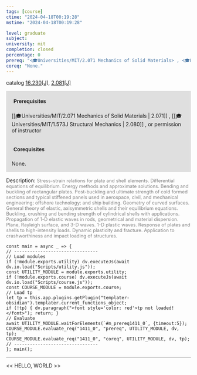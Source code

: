 ```yaml
---
tags: [course]
ctime: "2024-04-18T00:19:28"
mstime: "2024-04-18T00:19:28"

level: graduate
subject: 
university: mit
completion: closed
percentage: 0
prereq: "<🎓Universities/MIT/2.071 Mechanics of Solid Materials> , <🎓Universities/MIT/1.573J Structural Mechanics> , or permission of instructor"
coreq: "None."
---
```


catalog [16.230[J]](http://student.mit.edu/catalog/m16a.html#16.230), [2.081[J]](http://student.mit.edu/catalog/m2a.html#2.081)

<span style="display: block; padding: 15px; background-color: rgb(100, 100, 100, 0.2);"><font id="m_prereq1411_0" style="display: block; font-family: Arial, sans-serif; font-weight: bold; padding: 5px">Prerequisites</font><br><span id="prereq1411_0">[[🎓Universities/MIT/2.071 Mechanics of Solid Materials | 2.071]] , [[🎓Universities/MIT/1.573J Structural Mechanics | 2.080]] , or permission of instructor</span></span>
<span style="display: block; padding: 15px; background-color: rgb(100, 100, 100, 0.2);"><font id="m_coreq1411_0" style="display: block; font-family: Arial, sans-serif; font-weight: bold; padding: 5px">Corequisites</font><br><span id="coreq1411_0">None.</span></span>

<font style="">Description:</font>
<font style="color: grey; font-size: 0.8rem;">Stress-strain relations for plate and shell elements. Differential equations of equilibrium. Energy methods and approximate solutions. Bending and buckling of rectangular plates. Post-buckling and ultimate strength of cold formed sections and typical stiffened panels used in aerospace, civil, and mechanical engineering; offshore technology; and ship building. Geometry of curved surfaces. General theory of elastic, axisymmetric shells and their equilibrium equations. Buckling, crushing and bending strength of cylindrical shells with applications. Propagation of 1-D elastic waves in rods, geometrical and material dispersion. Plane, Rayleigh surface, and 3-D waves. 1-D plastic waves. Response of plates and shells to high-intensity loads. Dynamic plasticity and fracture. Application to crashworthiness and impact loading of structures.</font>

```dataviewjs
const main = async _ => {
// --------------------------------
// Load modules
if (!module.exports.utility) dv.executeJs(await dv.io.load("Scripts/utility.js"));
const UTILITY_MODULE = module.exports.utility;
if (!module.exports.course) dv.executeJs(await dv.io.load("Scripts/course.js"));
const COURSE_MODULE = module.exports.course;
// Load tp
let tp = this.app.plugins.getPlugin("templater-obsidian").templater.current_functions_object;
if (!tp) { dv.paragraph("<font style='color: red'>tp not loaded!</font>"); return; }
// Evaluate
await UTILITY_MODULE.waitForElements(`#m_prereq1411_0`, {timeout:5});
COURSE_MODULE.evaluate_req("1411_0", "prereq", UTILITY_MODULE, dv, tp);
COURSE_MODULE.evaluate_req("1411_0", "coreq", UTILITY_MODULE, dv, tp);
// --------------------------------
}; main();
```

---

<< HELLO, WORLD >>

